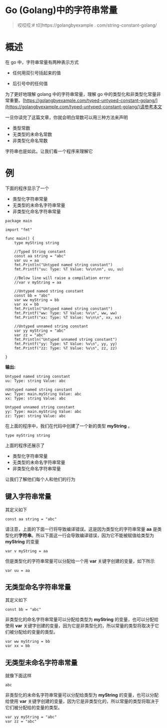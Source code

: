 # Go (Golang)中的字符串常量

> 哎哎哎:# t0]https://golangbyexample . com/string-constant-golang/

# **概述**

在 go 中，字符串常量有两种表示方式

*   任何用双引号括起来的值

*   后引号中的任何值

为了更好地理解 golang 中的字符串常量，理解 go 中的类型化和非类型化常量非常重要。[https://golangbyexample.com/typed-untyped-constant-golang/](https://golangbyexample.com/typed-untyped-constant-golang/)请参考本文

一旦你读完了这篇文章，你就会明白常数可以用三种方法来声明

*   类型常数
*   无类型的未命名常数
*   非类型化命名常数

字符串也是如此。让我们看一个程序来理解它

# **例**

下面的程序显示了一个

*   类型化字符串常量
*   无类型的未命名字符串常量
*   非类型化命名字符串常量

```
package main

import "fmt"

func main() {
	type myString string

	//Typed String constant
	const aa string = "abc"
	var uu = aa
	fmt.Println("Untyped named string constant")
	fmt.Printf("uu: Type: %T Value: %v\n\nn", uu, uu)

	//Below line will raise a compilation error
	//var v myString = aa

	//Untyped named string constant
	const bb = "abc"
	var ww myString = bb
	var xx = bb
	fmt.Println("Untyped named string constant")
	fmt.Printf("ww: Type: %T Value: %v\n", ww, ww)
	fmt.Printf("xx: Type: %T Value: %v\n\n", xx, xx)

	//Untyped unnamed string constant
	var yy myString = "abc"
	var zz = "abc"
	fmt.Println("Untyped unnamed string constant")
	fmt.Printf("yy: Type: %T Value: %v\n", yy, yy)
	fmt.Printf("zz: Type: %T Value: %v\n", zz, zz)

}
```

**输出:**

```
Untyped named string constant
uu: Type: string Value: abc

nUntyped named string constant
ww: Type: main.myString Value: abc
xx: Type: string Value: abc

Untyped unnamed string constant
yy: Type: main.myString Value: abc
zz: Type: string Value: abc
```

在上面的程序中，我们在代码中创建了一个新的类型 **myString** 。

```
type myString string
```

上面的程序还展示了

*   类型化字符串常量
*   无类型的未命名字符串常量
*   非类型化命名字符串常量

让我们了解他们每个人和他们的行为

## **键入字符串常量**

其定义如下

```
const aa string = "abc"
```

请注意，上面的下面一行将导致编译错误。这是因为类型化的字符串常量 **aa** 是类型化的**字符串**。所以下面这一行会导致编译错误，因为它不能被赋值给类型为 **myString** 的变量

```
var v myString = aa
```

但是类型化的字符串常量可以分配给一个用 **var** 关键字创建的变量，如下所示

```
var uu = aa
```

## **无类型命名字符串常量**

其定义如下

```
const bb = "abc"
```

非类型化的命名字符串常量可以分配给类型为 **myString** 的变量，也可以分配给使用 **var** 关键字创建的变量，因为它是非类型化的，所以常量的类型将取决于它们被分配给的变量的类型。

```
var ww myString = bb
var xx = bb
```

## **无类型未命名字符串常量**

就像下面这样

```
abc
```

非类型化的未命名字符串常量可以分配给类型为 **myString** 的变量，也可以分配给使用 **var** 关键字创建的变量，因为它是非类型化的，所以常量的类型将取决于它们被分配给的变量的类型。

```
var yy myString = "abc"
var zz = "abc"
```